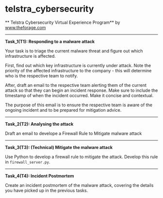 # telstra_cybersecurity
** Telstra Cybersecurity Virtual Experience Program** by www.theforage.com
__________________________________________________________________________

**Task_1(T1): Responding to a malware attack**

Your task is to triage the current malware threat and figure out which infrastructure is affected.

First, find out which key infrastructure is currently under attack. Note the priority of the affected infrastructure to the company - this will determine who is the respective team to notify.

After, draft an email to the respective team alerting them of the current attack so that they can begin an incident response. Make sure to include the timestamp of when the incident occurred. Make it concise and contextual.

The purpose of this email is to ensure the respective team is aware of the ongoing incident and to be prepared for mitigation advice.

-----------------------------------------------------------------

**Task_2(T2): Analysing the attack**

Draft an email to develope a Firewall Rule to Mitigate malware attack

-----------------------------------------------------------------

**Task_3(T3): (Technical) Mitigate the malware attack**

Use Python to develop a firewall rule to mitigate the attack. Develop this rule in `firewall_server.py`.

-----------------------------------------------------------------

**Task_4(T4): Incident Postmortem**

Create an incident postmortem of the malware attack, covering the details you have picked up in the previous tasks.
